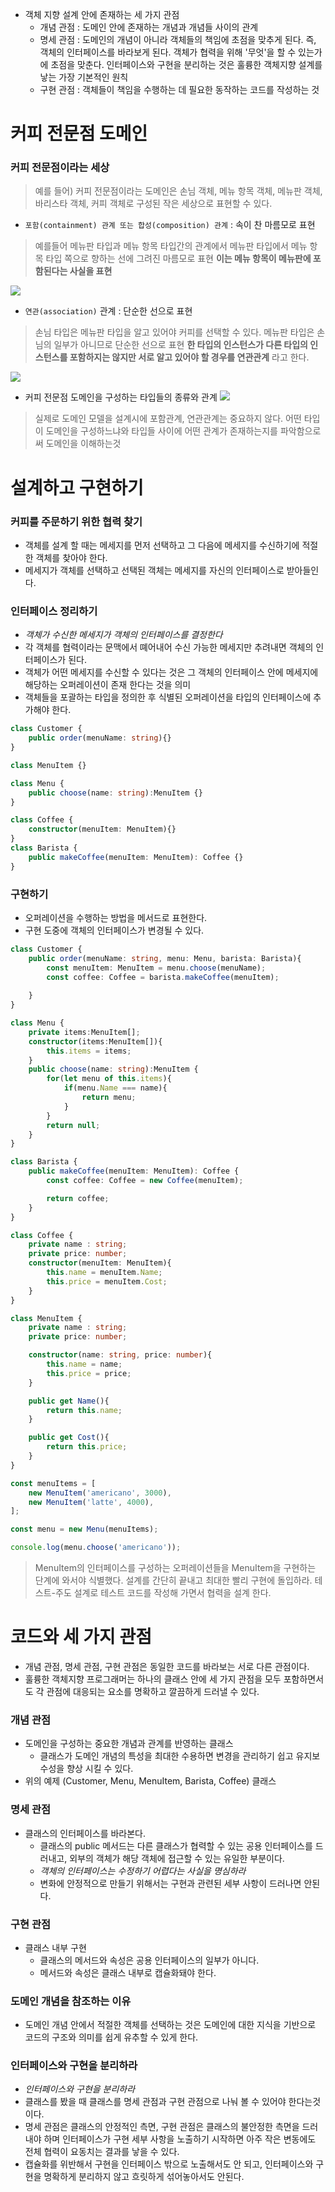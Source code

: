 
- 객체 지향 설계 안에 존재하는 세 가지 관점
	- 개념 관점 : 도메인 안에 존재하는 개념과 개념들 사이의 관계
	- 명세 관점 : 도메인의 개념이 아니라 객체들의 책임에 초점을 맞추게 된다. 즉, 객체의 인터페이스를 바라보게 된다. 객체가 협력을 위해 '무엇'을 할 수 있는가에 초점을 맞춘다. 인터페이스와 구현을 분리하는 것은 훌륭한 객체지향 설계를 낳는 가장 기본적인 원칙
	- 구현 관점 : 객체들이 책임을 수행하는 데 필요한 동작하는 코드를 작성하는 것

# 커피 전문점 도메인

### 커피 전문점이라는 세상
> 예를 들어) 커피 전문점이라는 도메인은 손님 객체, 메뉴 항목 객체, 메뉴판 객체, 바리스타 객체, 커피 객체로 구성된 작은 세상으로 표현할 수 있다.


- `포함(containment) 관계 또는 합성(composition) 관계` : 속이 찬 마름모로 표현

> 예를들어 메뉴판 타입과 메뉴 항목 타입간의 관계에서 메뉴판 타입에서 메뉴 항목 타입 쪽으로 향하는 선에 그려진 마름모로 표현
> **이는 메뉴 항목이 메뉴판에 포함된다는 사실을 표현** 

![](../images/image15.png)


- `연관(association)` 관계 : 단순한 선으로 표현

> 손님 타입은 메뉴판 타입을 알고 있어야 커피를 선택할 수 있다. 메뉴판 타입은 손님의 일부가 아니므로 단순한 선으로 표현
> **한 타입의 인스턴스가 다른 타입의 인스턴스를 포함하지는 않지만 서로 알고 있어야 할 경우를 연관관계** 라고 한다.

![](../images/image16.png)


- 커피 전문점 도메인을 구성하는 타입들의 종류와 관계
![](../images/image17.png)

> 실제로 도메인 모델을 설계시에 포함관계, 연관관계는 중요하지 않다.
> 어떤 타입이 도메인을 구성하느냐와 타입들 사이에 어떤 관계가 존재하는지를 파악함으로써 도메인을 이해하는것


# 설계하고 구현하기

### 커피를 주문하기 위한 협력 찾기
- 객체를 설계 할 때는 메세지를 먼저 선택하고 그 다음에 메세지를 수신하기에 적절한 객체를 찾아야 한다.
- 메세지가 객체를 선택하고 선택된 객체는 메세지를 자신의 인터페이스로 받아들인다.


### 인터페이스 정리하기
- *객체가 수신한 메세지가 객체의 인터페이스를 결정한다* 
- 각 객체를 협력이라는 문맥에서 뗴어내어 수신 가능한 메세지만 추려내면 객체의 인터페이스가 된다.
- 객체가 어떤 메세지를 수신할 수 있다는 것은 그 객체의 인터페이스 안에 메세지에 해당하는 오퍼레이션이 존재 한다는 것을 의미
- 객체들을 포괄하는 타입을 정의한 후 식별된 오퍼레이션을 타입의 인터페이스에 추가해야 한다.

```typescript
class Customer {
	public order(menuName: string){}
}

class MenuItem {}

class Menu {
	public choose(name: string):MenuItem {}
}

class Coffee {
	constructor(menuItem: MenuItem){}
}
class Barista {
	public makeCoffee(menuItem: MenuItem): Coffee {}
}
```

### 구현하기
- 오퍼레이션을 수행하는 방법을 메서드로 표현한다.
- 구현 도중에 객체의 인터페이스가 변경될 수 있다.

```typescript
class Customer {
	public order(menuName: string, menu: Menu, barista: Barista){
		const menuItem: MenuItem = menu.choose(menuName);
		const coffee: Coffee = barista.makeCoffee(menuItem);
		
	}
}

class Menu {
	private items:MenuItem[];
	constructor(items:MenuItem[]){
		this.items = items;
	}
	public choose(name: string):MenuItem {
		for(let menu of this.items){
			if(menu.Name === name){
				return menu;
			}
		}
		return null;
	}
}

class Barista {
	public makeCoffee(menuItem: MenuItem): Coffee {
		const coffee: Coffee = new Coffee(menuItem);

		return coffee;
	}
}

class Coffee {
	private name : string;
	private price: number;
	constructor(menuItem: MenuItem){
		this.name = menuItem.Name;
		this.price = menuItem.Cost;
	}
}

class MenuItem {
	private name : string;
	private price: number;

	constructor(name: string, price: number){
		this.name = name;
		this.price = price;
	}

	public get Name(){
		return this.name;
	}

	public get Cost(){
		return this.price;
	}
}

const menuItems = [
	new MenuItem('americano', 3000),
	new MenuItem('latte', 4000),
];

const menu = new Menu(menuItems);

console.log(menu.choose('americano'));
```

> MenuItem의 인터페이스를 구성하는 오퍼레이션들을 MenuItem을 구현하는 단계에 와서야 식별했다.
> 설계를 간단히 끝내고 최대한 빨리 구현에 돌입하라.
> 테스트-주도 설계로 테스트 코드를 작성해 가면서 협력을 설계 한다.


# 코드와 세 가지 관점

- 개념 관점, 명세 관점, 구현 관점은 동일한 코드를 바라보는 서로 다른 관점이다.
- 훌륭한 객체지향 프로그래머는 하나의 클래스 안에 세 가지 관점을 모두 포함하면서도 각 관점에 대응되는 요소를 명확하고 깔끔하게 드러낼 수 있다.

### 개념 관점
- 도메인을 구성하는 중요한 개념과 관계를 반영하는 클래스
	- 클래스가 도메인 개념의 특성을 최대한 수용하면 변경을 관리하기 쉽고 유지보수성을 향상 시킬 수 있다.
- 위의 예제 (Customer, Menu, MenuItem, Barista, Coffee) 클래스

### 명세 관점
- 클래스의 인터페이스를 바라본다.
	- 클래스의 public 메서드는 다른 클래스가 협력할 수 있는 공용 인터페이스를 드러내고, 외부의 객체가 해당 객체에 접근할 수 있는 유일한 부분이다.
	- *객체의 인터페이스는 수정하기 어렵다는 사실을 명심하라* 
	- 변화에 안정적으로 만들기 위해서는 구현과 관련된 세부 사항이 드러나면 안된다.

### 구현 관점
- 클래스 내부 구현
	- 클래스의 메서드와 속성은 공용 인터페이스의 일부가 아니다.
	- 메서드와 속성은 클래스 내부로 캡슐화돼야 한다.


### 도메인 개념을 참조하는 이유
- 도메인 개념 안에서 적절한 객체를 선택하는 것은 도메인에 대한 지식을 기반으로 코드의 구조와 의미를 쉽게 유추할 수 있게 한다.

### 인터페이스와 구현을 분리하라
- *인터페이스와 구현을 분리하라* 
- 클래스를 봤을 때 클래스를 명세 관점과 구현 관점으로 나눠 볼 수 있어야 한다는것이다.
- 명세 관점은 클래스의 안정적인 측면, 구현 관점은 클래스의 불안정한 측면을 드러내야 하며 인터페이스가 구현 세부 사항을 노출하기 시작하면 아주 작은 변동에도 전체 협력이 요동치는 결과를 낳을 수 있다.
- 캡슐화를 위반해서 구현을 인터페이스 밖으로 노출해서도 안 되고, 인터페이스와 구현을 명확하게 분리하지 않고 흐릿하게 섞어놓아서도 안된다.


